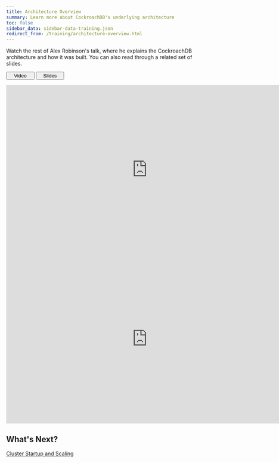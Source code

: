 ```yaml
---
title: Architecture Overview
summary: Learn more about CockroachDB's underlying architecture
toc: false
sidebar_data: sidebar-data-training.json
redirect_from: /training/architecture-overview.html
---
```


Watch the rest of Alex Robinson's talk, where he explains the CockroachDB architecture and how it was built. You can also read through a related set of slides.

<div class="filters clearfix">
  <button style="width: 15%" class="filter-button" data-scope="video">Video</button>
  <button style="width: 15%" class="filter-button" data-scope="slides">Slides</button>
</div>
<p></p>

<div class="filter-content" data-scope="video">

<iframe width="756" height="454" src="https://www.youtube.com/embed/6OFeuNy39Qg?rel=0&amp;start=626&amp;end=2505" frameborder="0" allow="autoplay; encrypted-media" allowfullscreen></iframe>

</div>

<div class="filter-content" data-scope="slides">

<iframe src="https://docs.google.com/presentation/d/e/2PACX-1vRtr1hx7IJuM7w1ODo9FfR7boTbBHkmIzYHEiJ-HQi9YQVeNhb7WsBdP0wBSCpt62XnkzxVrnYPiFkO/embed?start=false&loop=false" frameborder="0" width="756" height="454" allowfullscreen="true" mozallowfullscreen="true" webkitallowfullscreen="true"></iframe>

</div>

## What's Next?

[Cluster Startup and Scaling](cluster-startup-and-scaling.html)
